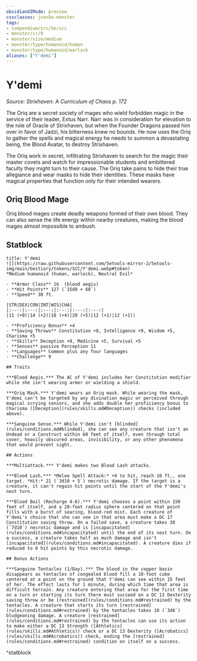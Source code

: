 ```yaml
---
obsidianUIMode: preview
cssclasses: json5e-monster
tags:
- compendium/src/5e/scc
- monster/cr/9
- monster/size/medium
- monster/type/humanoid/human
- monster/type/humanoid/warlock
aliases: ["Y'demi"]
---
```

# Y'demi
*Source: Strixhaven: A Curriculum of Chaos p. 172*  

The Oriq are a secret society of mages who wield forbidden magic in the service of their leader, Extus Narr. Narr was in consideration for elevation to the role of Oracle of Strixhaven, but when the Founder Dragons passed him over in favor of Jadzi, his bitterness knew no bounds. He now uses the Oriq to gather the spells and magical energy he needs to summon a devastating being, the Blood Avatar, to destroy Strixhaven.

The Oriq work in secret, infiltrating Strixhaven to search for the magic their master covets and watch for impressionable students and embittered faculty they might turn to their cause. The Oriq take pains to hide their true allegiance and wear masks to hide their identities. These masks have magical properties that function only for their intended wearers.

## Oriq Blood Mage

Oriq blood mages create deadly weapons formed of their own blood. They can also sense the life energy within nearby creatures, making the blood mages almost impossible to ambush.

## Statblock

```ad-statblock
title: Y'demi
![](https://raw.githubusercontent.com/5etools-mirror-2/5etools-img/main/bestiary/tokens/SCC/Y'demi.webp#token)
*Medium humanoid (human, warlock), Neutral Evil*

- **Armor Class** 16  (blood aegis)
- **Hit Points** 127 (`15d8 + 60`)
- **Speed** 30 ft.

|STR|DEX|CON|INT|WIS|CHA|
|:---:|:---:|:---:|:---:|:---:|:---:|
|11 (+0)|14 (+2)|18 (+4)|20 (+5)|12 (+1)|12 (+1)|

- **Proficiency Bonus** +4
- **Saving Throws** Constitution +8, Intelligence +9, Wisdom +5, Charisma +5
- **Skills** Deception +9, Medicine +5, Survival +5
- **Senses** passive Perception 11
- **Languages** Common plus any four languages
- **Challenge** 9

## Traits

***Blood Aegis.*** The AC of Y'demi includes her Constitution modifier while she isn't wearing armor or wielding a shield.

***Oriq Mask.*** Y'demi wears an Oriq mask. While wearing the mask, Y'demi can't be targeted by any divination magic or perceived through magical scrying sensors, and she adds double her proficiency bonus to Charisma ([Deception](rules/skills.md#Deception)) checks (included above).

***Sanguine Sense.*** While Y'demi isn't [blinded](rules/conditions.md#blinded), she can see any creature that isn't an Undead or a Construct within 60 feet of itself, even through total cover, heavily obscured areas, invisibility, or any other phenomena that would prevent sight.

## Actions

***Multiattack.*** Y'demi makes two Blood Lash attacks.

***Blood Lash.*** *Melee Spell Attack:* +9 to hit, reach 10 ft., one target. *Hit:* 21 (`3d10 + 5`) necrotic damage. If the target is a creature, it can't regain hit points until the start of the Y'demi's next turn.

***Blood Boil (Recharge 4-6).*** Y'demi chooses a point within 150 feet of itself, and a 20-foot radius sphere centered on that point fills with a burst of searing, blood-red mist. Each creature of Y'demi's choice that she can see in that area must make a DC 17 Constitution saving throw. On a failed save, a creature takes 38 (`7d10`) necrotic damage and is [incapacitated](rules/conditions.md#incapacitated) until the end of its next turn. On a success, a creature takes half as much damage and isn't [incapacitated](rules/conditions.md#incapacitated). A creature dies if reduced to 0 hit points by this necrotic damage.

## Bonus Actions

***Sanguine Tentacles (1/Day).*** The blood in the copper basin disappears as tentacles of congealed blood fill a 10-foot cube centered at a point on the ground that Y'demi can see within 15 feet of her. The effect lasts for 1 minute, during which time that area is difficult terrain. Any creature entering that area for the first time on a turn or starting its turn there must succeed on a DC 13 Dexterity saving throw or be [restrained](rules/conditions.md#restrained) by the tentacles. A creature that starts its turn [restrained](rules/conditions.md#restrained) by the tentacles takes 10 (`3d6`) bludgeoning damage. A creature [restrained](rules/conditions.md#restrained) by the tentacles can use its action to make either a DC 13 Strength ([Athletics](rules/skills.md#Athletics)) check or a DC 13 Dexterity ([Acrobatics](rules/skills.md#Acrobatics)) check, ending the [restrained](rules/conditions.md#restrained) condition on itself on a success.
```
^statblock